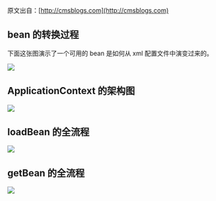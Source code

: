 
 
原文出自：[http://cmsblogs.com](http://cmsblogs.com)

## bean 的转换过程

下面这张图演示了一个可用的 bean 是如何从 xml 配置文件中演变过来的。

![](https://gitee.com/hezhiyuan007/java-study/raw/master/images/SpringSourceCode/fdd38191-e825-448a-b4aa-0d11eb229602.png)

## ApplicationContext 的架构图

![](https://gitee.com/hezhiyuan007/java-study/raw/master/images/SpringSourceCode/35b61ade-c6d5-434e-97eb-210bf5774ffb.png)

## loadBean 的全流程

![](https://gitee.com/hezhiyuan007/java-study/raw/master/images/SpringSourceCode/51aacd7b-d39f-4f0b-8217-5180c79339b4.png)

## getBean 的全流程

![](https://gitee.com/hezhiyuan007/java-study/raw/master/images/SpringSourceCode/79a3a0fb-c17a-4203-9072-04fc7944571e.png)

